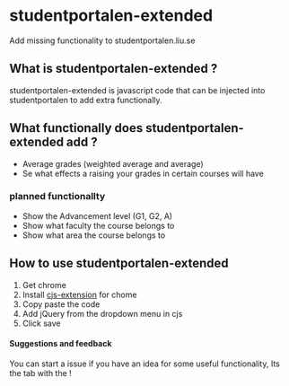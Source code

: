 # studentportalen-extended
Add missing functionality to studentportalen.liu.se

## What is studentportalen-extended ?
studentportalen-extended is javascript code that can be injected into 
studentportalen to add extra functionally.

## What functionally does studentportalen-extended add ?

* Average grades (weighted average and average)
* Se what effects a raising your grades in certain courses will have

### planned functionallty
* Show the Advancement level (G1, G2, A)
* Show what faculty the course belongs to
* Show what area the course belongs to

## How to use studentportalen-extended
1. Get chrome
2. Install [cjs-extension](https://chrome.google.com/webstore/detail/custom-javascript-for-web/poakhlngfciodnhlhhgnaaelnpjljija?hl=en) for chome
3. Copy paste the code
4. Add jQuery from the dropdown menu in cjs
5. Click save


#### Suggestions and feedback
You can start a issue if you have an idea for some useful functionality,
Its the tab with the ! 
